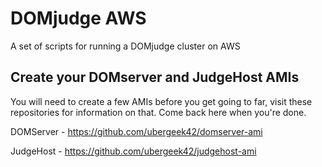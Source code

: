 # DOMjudge AWS
A set of scripts for running a DOMjudge cluster on AWS


## Create your DOMserver and JudgeHost AMIs
You will need to create a few AMIs before you get going to far, visit these
repositories for information on that. Come back here when you're done.

DOMServer - https://github.com/ubergeek42/domserver-ami

JudgeHost - https://github.com/ubergeek42/judgehost-ami
